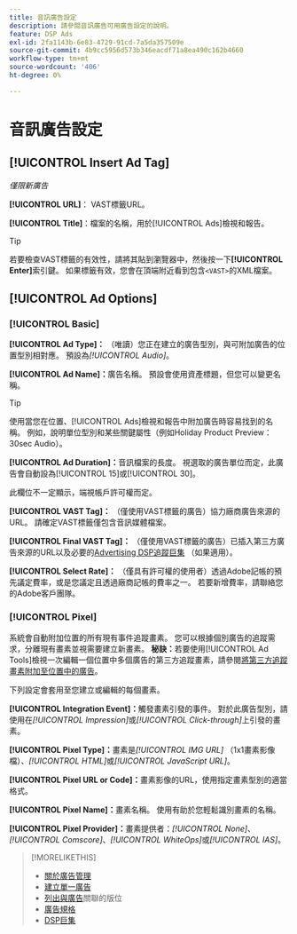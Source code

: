 ```yaml
---
title: 音訊廣告設定
description: 請參閱音訊廣告可用廣告設定的說明。
feature: DSP Ads
exl-id: 2fa1143b-6e83-4729-91cd-7a5da357509e
source-git-commit: 4b9cc5956d573b346eacdf71a8ea490c162b4660
workflow-type: tm+mt
source-wordcount: '406'
ht-degree: 0%

---
```


# 音訊廣告設定

## [!UICONTROL Insert Ad Tag]

*僅限新廣告*

**[!UICONTROL URL]**： VAST標籤URL。

**[!UICONTROL Title]**：檔案的名稱，用於[!UICONTROL Ads]檢視和報告。

>[!TIP]
>
> 若要檢查VAST標籤的有效性，請將其貼到瀏覽器中，然後按一下&#x200B;**[!UICONTROL Enter]**&#x200B;索引鍵。 如果標籤有效，您會在頂端附近看到包含`<VAST>`的XML檔案。

## [!UICONTROL Ad Options]

### [!UICONTROL Basic]

**[!UICONTROL Ad Type]：** （唯讀）您正在建立的廣告型別，與可附加廣告的位置型別相對應。 預設為&#x200B;*[!UICONTROL Audio]*。

**[!UICONTROL Ad Name]：**&#x200B;廣告名稱。 預設會使用資產標題，但您可以變更名稱。

>[!TIP]
>
> 使用當您在位置、[!UICONTROL Ads]檢視和報告中附加廣告時容易找到的名稱。 例如，說明單位型別和某些關鍵屬性（例如Holiday Product Preview： 30sec Audio）。

**[!UICONTROL Ad Duration]：**&#x200B;音訊檔案的長度。 視選取的廣告單位而定，此廣告會自動設為[!UICONTROL 15]或[!UICONTROL 30]。

此欄位不一定顯示，端視帳戶許可權而定。

**[!UICONTROL VAST Tag]：** （僅使用VAST標籤的廣告）協力廠商廣告來源的URL。 請確定VAST標籤僅包含音訊媒體檔案。

**[!UICONTROL Final VAST Tag]：** （僅使用VAST標籤的廣告）已插入第三方廣告來源的URL以及必要的[Advertising DSP追蹤巨集](/help/dsp/campaign-management/macros.md) （如果適用）。

**[!UICONTROL Select Rate]：** （僅具有許可權的使用者）透過Adobe記帳的預先議定費率，或是您議定且透過廠商記帳的費率之一。 若要新增費率，請聯絡您的Adobe客戶團隊。

### [!UICONTROL Pixel]

系統會自動附加位置的所有現有事件追蹤畫素。 您可以根據個別廣告的追蹤需求，分離現有畫素並視需要建立新畫素。 **秘訣：**&#x200B;若要使用[!UICONTROL Ad Tools]檢視一次編輯一個位置中多個廣告的第三方追蹤畫素，請參閱[將第三方追蹤畫素附加至位置中的廣告](/help/dsp/campaign-management/ads/ad-attach-to-placement.md#attach-pixels-ads)。

下列設定會套用至您建立或編輯的每個畫素。

**[!UICONTROL Integration Event]：**&#x200B;觸發畫素引發的事件。 對於此廣告型別，請使用在&#x200B;*[!UICONTROL Impression]*&#x200B;或&#x200B;*[!UICONTROL Click-through]*&#x200B;上引發的畫素。

**[!UICONTROL Pixel Type]：**&#x200B;畫素是&#x200B;*[!UICONTROL IMG URL]* （1x1畫素影像檔）、*[!UICONTROL HTML]*&#x200B;或&#x200B;*[!UICONTROL JavaScript URL]*。

**[!UICONTROL Pixel URL or Code]：**&#x200B;畫素影像的URL，使用指定畫素型別的適當格式。

**[!UICONTROL Pixel Name]：**&#x200B;畫素名稱。 使用有助於您輕鬆識別畫素的名稱。

**[!UICONTROL Pixel Provider]：**&#x200B;畫素提供者：*[!UICONTROL None]*、*[!UICONTROL Comscore]*、*[!UICONTROL WhiteOps]*&#x200B;或&#x200B;*[!UICONTROL IAS]*。

>[!MORELIKETHIS]
>
>* [關於廣告管理](ad-about.md)
>* [建立單一廣告](ad-create.md)
>* [列出與廣告](/help/dsp/campaign-management/ads/ad-list-placements.md)關聯的版位
>* [廣告規格](ad-specs.md)
>* [DSP巨集](/help/dsp/campaign-management/macros.md)
